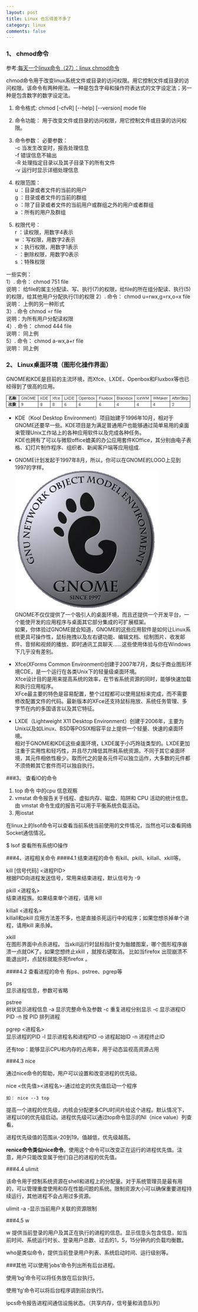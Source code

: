 ```yaml
---
layout: post
title: Linux 也忘得差不多了
category: linux
comments: false
---
```

### 1、 chmod命令
参考:[每天一个linux命令（27）：linux chmod命令](http://www.cnblogs.com/peida/archive/2012/11/29/2794010.html)

chmod命令用于改变linux系统文件或目录的访问权限。用它控制文件或目录的访问权限。该命令有两种用法。一种是包含字母和操作符表达式的文字设定法；另一种是包含数字的数字设定法。

1. 命令格式:
chmod [-cfvR] [--help] [--version] mode file   
2. 命令功能：
用于改变文件或目录的访问权限，用它控制文件或目录的访问权限。
3. 命令参数：
必要参数：  
-c 当发生改变时，报告处理信息  
-f 错误信息不输出  
-R 处理指定目录以及其子目录下的所有文件  
-v 运行时显示详细处理信息

4. 权限范围：  
u ：目录或者文件的当前的用户  
g ：目录或者文件的当前的群组  
o ：除了目录或者文件的当前用户或群组之外的用户或者群组  
a ：所有的用户及群组

5. 权限代号：  
r ：读权限，用数字4表示  
w ：写权限，用数字2表示  
x ：执行权限，用数字1表示  
\- ：删除权限，用数字0表示  
s ：特殊权限 

一些实例：  
1）. 
命令：
chmod 751 file   
说明：
给file的属主分配读、写、执行(7)的权限，给file的所在组分配读、执行(5)的权限，给其他用户分配执行(1)的权限
2）. 
命令：
chmod u=rwx,g=rx,o=x file   
说明：
上例的另一种形式  
3）. 
命令
chmod =r file   
说明：为所有用户分配读权限  
4）. 
命令：
chmod 444 file   
说明：
   	同上例  
5）. 
命令：
chmod a-wx,a+r   file  
说明：
同上例

### 2、 Linux桌面环境（图形化操作界面）
GNOME和KDE是目前的主流环境，而Xfce、LXDE、Openbox和Fluxbox等也已经得到了很高的应用。

![](/images/201510/LinuxGUIlist.png "图形桌面环境使用")

- KDE（Kool Desktop Environment）项目始建于1996年10月，相对于GNOME还要早一些。KDE项目是为满足普通用户也能够通过简单易用的桌面来管理Unix工作站上的各种应用软件以及完成各种任务。  
KDE也拥有了可以与微软office媲美的办公应用套件KOffice，其分别由电子表格、幻灯片制作程序、组织者、新闻客户端等应用组成.

- GNOME计划发起于1997年8月，所以，你可以在GNOME的LOGO上见到1997的字样。  
![](/images/201510/gnome.jpg "GNOME的logo")  
GNOME不仅仅提供了一个吸引人的桌面环境，而且还提供一个开发平台，一个能使开发的应用程序与桌面其它部分集成的可扩展框架。  
如果，你体验过GNOME就会知道，GNOME的这些应用软件是如何让Linux系统更具可操作性，鼠标拖拽以及左右键功能、编辑文档、绘制图片、收发邮件、音频和视频的播放、即时通讯工具聊天......这些使用体验与你在Windows下几乎没有差别。
- Xfce(XForms Common Environment)创建于2007年7月，类似于商业图形环境CDE，是一个运行在各类Unix下的轻量级桌面环境。  
Xfce设计目的是用来提高系统的效率，在节省系统资源的同时，能够快速加载和执行应用程序。  
XFce最主要的特色是容易配置，整个过程都可以使用鼠标来完成，而不需要修改配置文件的代码。最新版本的XFce还支持鼠标拖放、系统任务管理、多字节在内的多国语言以及其它特征。

-  LXDE（Lightweight X11 Desktop Environment）创建于2006年，主要为Unix以及如Linux、BSD等POSIX相容平台上提供一个轻量、快速的桌面环境。  
相对于GNOME和KDE这些桌面环境，LXDE属于小巧玲珑类型的。LXDE更加注重于实用性和轻巧性，并且尽力降低其所耗系统资源。不同于其它桌面环境，其元件相依性极少。取而代之的是各元件可以独立运作，大多数的元件都不须倚赖其它套件而可以独自执行。

###3、 查看IO的命令

1. top 命令 中的cpu 信息观察
2. vmstat 命令报告关于线程、虚拟内存、磁盘、陷阱和 CPU 活动的统计信息。由 vmstat 命令生成的报告可以用于平衡系统负载活动。
3. 用iostat

在linux上的lsof命令可以查看当前系统当前使用的文件情况，当然也可以查看网络Socket通信情况。

$ lsof 查看所有系统IO操作

###4、进程相关命令
####4.1 结束进程的命令 有kill、pkill、killall、xkill等。

kill [信号代码] <进程PID>      
根据PID向进程发送信号，常用来结束进程，默认信号为 -9 
          
pkill <进程名>                                 
结束进程族。如果结束单个进程，请用 kill

killall <进程名>                                
killall和pkill 应用方法差不多，也是直接杀死运行中的程序；如果您想杀掉单个进程，请用kill 来杀掉。

xkill                                                
在图形界面中点杀进程。
当xkill运行时鼠标指针变为骷髅图案，哪个图形程序崩溃一点就OK了。如果您想终止xkill ，就按右键取消。
比如当firefox 出现崩溃不能退出时，点鼠标就能杀死firefox 。

####4.2 查看进程的命令 有ps、pstree、pgrep等

ps                                               
显示进程信息，参数可省略 

pstree                                          
树状显示进程信息
-a 显示完整命令及参数 
-c 重复进程分别显示 
-c 显示进程ID PID 
-n 按 PID 排列进程 

pgrep <进程名>                             
显示进程的PID
-l 显示进程名和进程PID 
-o 进程起始ID 
-n 进程终止ID 

还有top：能够显示CPU和内存的占用率，用于动态监视高资源占用

###4.3 nice

通过nice命令的帮助，用户可以设置和改变进程的优先级。

nice <优先值><进程名>-通过给定的优先值启动一个程序

	如： nice --3 top

提高一个进程的优先级，内核会分配更多CPU时间片给这个进程。默认情况下，进程以0的优先级启动。进程优先级可以通过top命令显示的NI（nice value）列查看。

进程优先级值的范围从-20到19。值越低，优先级越高。

**renice命令类似nice命令**。使用这个命令可以改变正在运行的进程优先值。注意，用户只能改变属于他们自己的进程的优先值。

###4.4 ulimit

该命令用于控制系统资源在shell和进程上的分配量。对于系统管理员是最有用的，可以管理重度使用和存在性能问题的系统。限制资源大小可以确保重要进程持续运行，其他进程不会占用过多资源。

ulimit -a -显示当前用户关联的资源限制

###4.5 w

w 提供当前登录的用户及其正在执行的进程的信息。显示信息头包含信息，如当前时间、系统运行时长、登录用户总数、过去的1，5，15分钟内的负载均衡数。

who是类似命令，提供当前登录用户列表、系统启动时间、运行级别等。

###其他
可以使用‘jobs’命令列出所有后台进程。

使用‘bg’命令可以将任务放在后台执行。

使用‘fg’命令可以将后台程序调到前台执行。

ipcs命令报告进程间通信设施状态。（共享内存，信号量和消息队列）